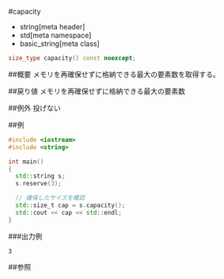 #capacity
* string[meta header]
* std[meta namespace]
* basic_string[meta class]

```cpp
size_type capacity() const noexcept;
```

##概要
メモリを再確保せずに格納できる最大の要素数を取得する。


##戻り値
メモリを再確保せずに格納できる最大の要素数


##例外
投げない


##例
```cpp
#include <iostream>
#include <string>

int main()
{
  std::string s;
  s.reserve(3);

  // 確保したサイズを確認
  std::size_t cap = s.capacity();
  std::cout << cap << std::endl;
}
```

###出力例
```
3
```

##参照
